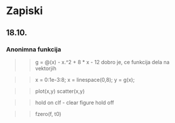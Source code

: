 # Zapiski

## 18.10.

### Anonimna funkcija

>> g = @(x) - x.^2 + 8 * x - 12
dobro je, ce funkcija dela na vektorjih

>> x = 0:1e-3:8;
>> x = linespace(0,8);
>> y = g(x);

>> plot(x,y)
>> scatter(x,y)

>> hold on
>> clf - clear figure
>> hold off

>> fzero(f, t0)
